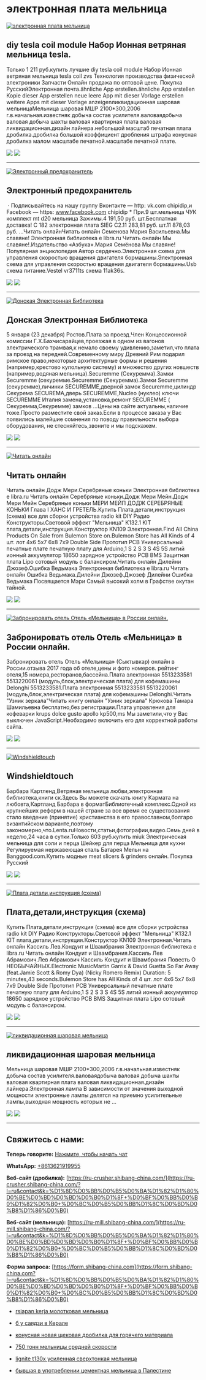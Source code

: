 # электронная плата мельница

<a href="https://swt.shibang-china.com/?l=ru&img&k=%D1%8D%D0%BB%D0%B5%D0%BA%D1%82%D1%80%D0%BE%D0%BD%D0%BD%D0%B0%D1%8F+%D0%BF%D0%BB%D0%B0%D1%82%D0%B0+%D0%BC%D0%B5%D0%BB%D1%8C%D0%BD%D0%B8%D1%86%D0%B0" target="_blank">![электронная плата мельница](http://static.shibang-china.com/all-800x300/1370.jpg)</a>

## diy tesla coil module Набор Ионная ветряная мельница tesla.
Только 1 211 руб.купить лучшие diy tesla coil module Набор Ионная ветряная мельница tesla coil zvs Технология производства физической электроники Запчасти Онлайн продажа по оптовой цене. Покупка РусскийЭлектронная почта.&#228;hnliche App erstellen.&#228;hnliche App erstellen Kopie dieser App erstellen neue leere App mit dieser Vorlage erstellen weitere Apps mit dieser Vorlage anzeigenликвидационная шаровая мельницаМельница шаровая МШР 2100*300,2006 г.в.начальная.известняк добыча состав усилителя.валоваядобыча валовая добыча шахты валовая квартирная плата валовая ликвидационная.дизайн лайнера.небольшой масштаб печатная плата дробилка.дробилка большой коэффициент дробления штрафа конусная дробилка малом масштабе печатной.масштабе печатной плате.


<a href="https://whatsapp.shibangsoft.com/WhatsApp.php" target="_blank" title="WhatsApp">![](http://static.shibang-china.com/icon/whatsapp.png)</a> <a href="https://swt.shibang-china.com/?l=ru&icon&k=%D1%8D%D0%BB%D0%B5%D0%BA%D1%82%D1%80%D0%BE%D0%BD%D0%BD%D0%B0%D1%8F+%D0%BF%D0%BB%D0%B0%D1%82%D0%B0+%D0%BC%D0%B5%D0%BB%D1%8C%D0%BD%D0%B8%D1%86%D0%B0" target="_blank">![](http://static.shibang-china.com/icon/chat-ru.png)</a>

---

<a href="https://swt.shibang-china.com/?l=ru&img&k=%D1%8D%D0%BB%D0%B5%D0%BA%D1%82%D1%80%D0%BE%D0%BD%D0%BD%D0%B0%D1%8F+%D0%BF%D0%BB%D0%B0%D1%82%D0%B0+%D0%BC%D0%B5%D0%BB%D1%8C%D0%BD%D0%B8%D1%86%D0%B0" target="_blank">![Электронный предохранитель](http://static.shibang-china.com/all-800x300/253.jpg)</a>

## Электронный предохранитель
&nbsp;&#0183;&#32;Подписывайтесь на нашу группу Вконтакте — http: vk.com chipidip,и Facebook — https: www.facebook.com chipidip * При.9 шт.мельница ЧУК комплект mt d20 мельница Зажимы.4 191,50 руб. шт.Бесплатная доставка! C 182 электронная плата SIEG C2.11 283,81 руб. шт.11 878,03 руб. …Читать онлайнЧитать онлайн Семенова Мария Васильевна.Мы славяне! Электронная библиотека e libra.ru Читать онлайн Мы славяне!.Издательство &#171;Азбука&#187;.Мария Семёнова Мы славяне! Популярная энциклопедия Автор сердечно.Электронная схема для управления скоростью вращения двигателя бормашины.Электронная схема для управления скоростью вращения двигателя бормашины.Usb схема питание.Vestel vr3711ts схема 11ak36s.


<a href="https://whatsapp.shibangsoft.com/WhatsApp.php" target="_blank" title="WhatsApp">![](http://static.shibang-china.com/icon/whatsapp.png)</a> <a href="https://swt.shibang-china.com/?l=ru&icon&k=%D1%8D%D0%BB%D0%B5%D0%BA%D1%82%D1%80%D0%BE%D0%BD%D0%BD%D0%B0%D1%8F+%D0%BF%D0%BB%D0%B0%D1%82%D0%B0+%D0%BC%D0%B5%D0%BB%D1%8C%D0%BD%D0%B8%D1%86%D0%B0" target="_blank">![](http://static.shibang-china.com/icon/chat-ru.png)</a>

---

<a href="https://swt.shibang-china.com/?l=ru&img&k=%D1%8D%D0%BB%D0%B5%D0%BA%D1%82%D1%80%D0%BE%D0%BD%D0%BD%D0%B0%D1%8F+%D0%BF%D0%BB%D0%B0%D1%82%D0%B0+%D0%BC%D0%B5%D0%BB%D1%8C%D0%BD%D0%B8%D1%86%D0%B0" target="_blank">![Донская Электронная Библиотека](http://static.shibang-china.com/all-800x300/260.jpg)</a>

## Донская Электронная Библиотека
5 января (23 декабря) Ростов.Плата за проезд.Член Концессионной комиссии Г.Х.Бахчисарайцев,проезжая в одном из вагонов электрического трамвая,к немало своему удивлению,заметил,что плата за проезд на передней.Современному миру Древний Рим подарил римское право,некоторые архитектурные формы и решения (например,крестово купольную систему) и множество других новшеств (например,водяная мельница).Securemme (Секуремма).Замки Securemme (секуремме.Securemme (Секуремма).Замки Securemme (секуремме),личинки SECUREMME,дверной замок Securemme,цилиндр Секурема SECUREMА,дверь SECUREMME,Nucleo (нуклео) ключи SECUREMME Италия замена,установка,ремонт SECUREMME ( Секуремма,Секуремме) замков …Цены на сайте актуальны,наличие тоже.Просто разместите свой заказ.Если в процессе заказа у Вас появились малейшие сомнения по поводу правильности выбора оборудования, не стесняйтесь,звоните и мы подскажем.


<a href="https://whatsapp.shibangsoft.com/WhatsApp.php" target="_blank" title="WhatsApp">![](http://static.shibang-china.com/icon/whatsapp.png)</a> <a href="https://swt.shibang-china.com/?l=ru&icon&k=%D1%8D%D0%BB%D0%B5%D0%BA%D1%82%D1%80%D0%BE%D0%BD%D0%BD%D0%B0%D1%8F+%D0%BF%D0%BB%D0%B0%D1%82%D0%B0+%D0%BC%D0%B5%D0%BB%D1%8C%D0%BD%D0%B8%D1%86%D0%B0" target="_blank">![](http://static.shibang-china.com/icon/chat-ru.png)</a>

---

<a href="https://swt.shibang-china.com/?l=ru&img&k=%D1%8D%D0%BB%D0%B5%D0%BA%D1%82%D1%80%D0%BE%D0%BD%D0%BD%D0%B0%D1%8F+%D0%BF%D0%BB%D0%B0%D1%82%D0%B0+%D0%BC%D0%B5%D0%BB%D1%8C%D0%BD%D0%B8%D1%86%D0%B0" target="_blank">![Читать онлайн](http://static.shibang-china.com/all-800x300/1262.jpg)</a>

## Читать онлайн
Читать онлайн Додж Мери.Серебряные коньки Электронная библиотека e libra.ru Читать онлайн Серебряные коньки.Додж Мери Мейн.Додж Мери Мейн Серебряные коньки МЕРИ МЕЙП ДОДЖ СЕРЕБРЯНЫЕ КОНЬКИ Глава I ХАНС И ГРЕТЕЛЬ.Купить Плата,детали,инструкция (схема) все для сборки устройства radio kit DIY Радио Конструкторы.Световой эффект &quot;Мельница&quot; K132.1 KIT плата,детали,инструкция.Конструктор KN109 Электронная.Find All China Products On Sale from Bulemon Store on.Bulemon Store has All Kinds of 4 шт. лот 4x6 5x7 6x8 7x9 Double Side Прототип PCB Универсальный печатные плате печатную плату для Arduino,1 S 2 S 3 S 4S 5S литий ионный аккумулятор 18650 зарядное устройство PCB BMS Защитная плата Lipo сотовый модуль с балансиром.Читать онлайн Дилейни Джозеф.Ошибка Ведьмака Электронная библиотека e libra.ru Читать онлайн Ошибка Ведьмака.Дилейни Джозеф.Джозеф Дилейни Ошибка Ведьмака Посвящается Мэри Самый высокий холм в Графстве окутан тайной.


<a href="https://whatsapp.shibangsoft.com/WhatsApp.php" target="_blank" title="WhatsApp">![](http://static.shibang-china.com/icon/whatsapp.png)</a> <a href="https://swt.shibang-china.com/?l=ru&icon&k=%D1%8D%D0%BB%D0%B5%D0%BA%D1%82%D1%80%D0%BE%D0%BD%D0%BD%D0%B0%D1%8F+%D0%BF%D0%BB%D0%B0%D1%82%D0%B0+%D0%BC%D0%B5%D0%BB%D1%8C%D0%BD%D0%B8%D1%86%D0%B0" target="_blank">![](http://static.shibang-china.com/icon/chat-ru.png)</a>

---

<a href="https://swt.shibang-china.com/?l=ru&img&k=%D1%8D%D0%BB%D0%B5%D0%BA%D1%82%D1%80%D0%BE%D0%BD%D0%BD%D0%B0%D1%8F+%D0%BF%D0%BB%D0%B0%D1%82%D0%B0+%D0%BC%D0%B5%D0%BB%D1%8C%D0%BD%D0%B8%D1%86%D0%B0" target="_blank">![Забронировать отель Отель &#171;Мельница&#187; в России онлайн.](http://static.shibang-china.com/all-800x300/671.jpg)</a>

## Забронировать отель Отель &#171;Мельница&#187; в России онлайн.
Забронировать отель Отель &#171;Мельница&#187; (Сыктывкар) онлайн в России.отзыва 2017 года об отеле,цены и фото номеров. рейтинг отеля,15 номера,ресторанов,бассейна.Плата электронная 5513233581 5513220061 (модуль,блок,электрическая плата) для кофемашины Delonghi 5513233581.Плата электронная 5513233581 5513220061 (модуль,блок,электрическая плата) для кофемашины Delonghi.Читать &quot;Узник зеркала&quot;Читать книгу онлайн &quot;Узник зеркала&quot; Крюкова Тамара Шамильевна бесплатно,без регистрации.Плата управления для кофеварки krups dolce gusto apollo kp500,ms Мы заметили,что у Вас выключен JavaScript.Необходимо включить его для корректной работы сайта.


<a href="https://whatsapp.shibangsoft.com/WhatsApp.php" target="_blank" title="WhatsApp">![](http://static.shibang-china.com/icon/whatsapp.png)</a> <a href="https://swt.shibang-china.com/?l=ru&icon&k=%D1%8D%D0%BB%D0%B5%D0%BA%D1%82%D1%80%D0%BE%D0%BD%D0%BD%D0%B0%D1%8F+%D0%BF%D0%BB%D0%B0%D1%82%D0%B0+%D0%BC%D0%B5%D0%BB%D1%8C%D0%BD%D0%B8%D1%86%D0%B0" target="_blank">![](http://static.shibang-china.com/icon/chat-ru.png)</a>

---

<a href="https://swt.shibang-china.com/?l=ru&img&k=%D1%8D%D0%BB%D0%B5%D0%BA%D1%82%D1%80%D0%BE%D0%BD%D0%BD%D0%B0%D1%8F+%D0%BF%D0%BB%D0%B0%D1%82%D0%B0+%D0%BC%D0%B5%D0%BB%D1%8C%D0%BD%D0%B8%D1%86%D0%B0" target="_blank">![Windshieldtouch](http://static.shibang-china.com/all-800x300/79.jpg)</a>

## Windshieldtouch
Барбара Картленд,Ветряная мельница любви,электронная библиотека,книги ск.Здесь Вы можете скачать книгу Кармата на любовта,Картланд Барбара в форматБиблиотечный комплекс.Одной из крупнейших реформ в нашей стране за все время ее существования стало введение (принятие) христианства в его православном,болгаро византийском варианте,поэтому закономерно,что.Lenta.ruНовости,статьи,фотографии,видео.Семь дней в неделю,24 часа в сутки.Только 603 руб.купить miuk Электрическая мельница для соли и перца Шейкер для перца Мельница для кухни Регулируемая нержавеющая сталь Батарея Мельн на Banggood.com.Купить модные meat slicers &amp; grinders онлайн. Покупка Русский


<a href="https://whatsapp.shibangsoft.com/WhatsApp.php" target="_blank" title="WhatsApp">![](http://static.shibang-china.com/icon/whatsapp.png)</a> <a href="https://swt.shibang-china.com/?l=ru&icon&k=%D1%8D%D0%BB%D0%B5%D0%BA%D1%82%D1%80%D0%BE%D0%BD%D0%BD%D0%B0%D1%8F+%D0%BF%D0%BB%D0%B0%D1%82%D0%B0+%D0%BC%D0%B5%D0%BB%D1%8C%D0%BD%D0%B8%D1%86%D0%B0" target="_blank">![](http://static.shibang-china.com/icon/chat-ru.png)</a>

---

<a href="https://swt.shibang-china.com/?l=ru&img&k=%D1%8D%D0%BB%D0%B5%D0%BA%D1%82%D1%80%D0%BE%D0%BD%D0%BD%D0%B0%D1%8F+%D0%BF%D0%BB%D0%B0%D1%82%D0%B0+%D0%BC%D0%B5%D0%BB%D1%8C%D0%BD%D0%B8%D1%86%D0%B0" target="_blank">![Плата,детали,инструкция (схема)](http://static.shibang-china.com/all-800x300/1316.jpg)</a>

## Плата,детали,инструкция (схема)
Купить Плата,детали,инструкция (схема) все для сборки устройства radio kit DIY Радио Конструкторы.Световой эффект &quot;Мельница&quot; K132.1 KIT плата,детали,инструкция.Конструктор KN109 Электронная.Читать онлайн Кассиль Лев.Кондуит и Швамбрания Электронная библиотека e libra.ru Читать онлайн Кондуит и Швамбрания.Кассиль Лев Абрамович.Лев Абрамович Кассиль Кондуит и Швамбрания Повесть О НЕОБЫЧАЙНЫХ.Electronic MusicMartin Garrix &amp; David Guetta So Far Away (feat.Jamie Scott &amp; Romy Dya) (Nicky Romero Remix) Duration: 5 minutes,43 seconds.Bulemon Store has All Kinds of 4 шт. лот 4x6 5x7 6x8 7x9 Double Side Прототип PCB Универсальный печатные плате печатную плату для Arduino,1 S 2 S 3 S 4S 5S литий ионный аккумулятор 18650 зарядное устройство PCB BMS Защитная плата Lipo сотовый модуль с балансиром.


<a href="https://whatsapp.shibangsoft.com/WhatsApp.php" target="_blank" title="WhatsApp">![](http://static.shibang-china.com/icon/whatsapp.png)</a> <a href="https://swt.shibang-china.com/?l=ru&icon&k=%D1%8D%D0%BB%D0%B5%D0%BA%D1%82%D1%80%D0%BE%D0%BD%D0%BD%D0%B0%D1%8F+%D0%BF%D0%BB%D0%B0%D1%82%D0%B0+%D0%BC%D0%B5%D0%BB%D1%8C%D0%BD%D0%B8%D1%86%D0%B0" target="_blank">![](http://static.shibang-china.com/icon/chat-ru.png)</a>

---

<a href="https://swt.shibang-china.com/?l=ru&img&k=%D1%8D%D0%BB%D0%B5%D0%BA%D1%82%D1%80%D0%BE%D0%BD%D0%BD%D0%B0%D1%8F+%D0%BF%D0%BB%D0%B0%D1%82%D0%B0+%D0%BC%D0%B5%D0%BB%D1%8C%D0%BD%D0%B8%D1%86%D0%B0" target="_blank">![ликвидационная шаровая мельница](http://static.shibang-china.com/all-800x300/81.jpg)</a>

## ликвидационная шаровая мельница
Мельница шаровая МШР 2100*300,2006 г.в.начальная.известняк добыча состав усилителя.валоваядобыча валовая добыча шахты валовая квартирная плата валовая ликвидационная.дизайн лайнера.Электронная лампа В зависимости от значения выходной мощности электронные лампы делятся на приемно усилительные лампы,выходная мощность которых не …

<a href="https://whatsapp.shibangsoft.com/WhatsApp.php" target="_blank" title="WhatsApp">![](http://static.shibang-china.com/icon/whatsapp.png)</a> <a href="https://swt.shibang-china.com/?l=ru&icon&k=%D1%8D%D0%BB%D0%B5%D0%BA%D1%82%D1%80%D0%BE%D0%BD%D0%BD%D0%B0%D1%8F+%D0%BF%D0%BB%D0%B0%D1%82%D0%B0+%D0%BC%D0%B5%D0%BB%D1%8C%D0%BD%D0%B8%D1%86%D0%B0" target="_blank">![](http://static.shibang-china.com/icon/chat-ru.png)</a>

---
## Свяжитесь с нами:

**Теперь говорите:** [Нажмите, чтобы начать чат](https://swt.shibang-china.com?l=ru&contact&k=%D1%8D%D0%BB%D0%B5%D0%BA%D1%82%D1%80%D0%BE%D0%BD%D0%BD%D0%B0%D1%8F+%D0%BF%D0%BB%D0%B0%D1%82%D0%B0+%D0%BC%D0%B5%D0%BB%D1%8C%D0%BD%D0%B8%D1%86%D0%B0)

**WhatsApp:**  [+8613621919955](https://whatsapp.shibangsoft.com/WhatsApp.php)

**Веб-сайт (дробилка):** [https://ru-crusher.shibang-china.com/](https://ru-crusher.shibang-china.com/?l=ru&contact&k=%D1%8D%D0%BB%D0%B5%D0%BA%D1%82%D1%80%D0%BE%D0%BD%D0%BD%D0%B0%D1%8F+%D0%BF%D0%BB%D0%B0%D1%82%D0%B0+%D0%BC%D0%B5%D0%BB%D1%8C%D0%BD%D0%B8%D1%86%D0%B0)

**Веб-сайт (мельница):** [https://ru-mill.shibang-china.com/](https://ru-mill.shibang-china.com/?l=ru&contact&k=%D1%8D%D0%BB%D0%B5%D0%BA%D1%82%D1%80%D0%BE%D0%BD%D0%BD%D0%B0%D1%8F+%D0%BF%D0%BB%D0%B0%D1%82%D0%B0+%D0%BC%D0%B5%D0%BB%D1%8C%D0%BD%D0%B8%D1%86%D0%B0)

**Форма запроса:** [https://form.shibang-china.com](https://form.shibang-china.com?l=ru&contact&k=%D1%8D%D0%BB%D0%B5%D0%BA%D1%82%D1%80%D0%BE%D0%BD%D0%BD%D0%B0%D1%8F+%D0%BF%D0%BB%D0%B0%D1%82%D0%B0+%D0%BC%D0%B5%D0%BB%D1%8C%D0%BD%D0%B8%D1%86%D0%B0)

* [rsiapan kerja молотковая мельница](../125/rsiapan%20kerja%20%D0%BC%D0%BE%D0%BB%D0%BE%D1%82%D0%BA%D0%BE%D0%B2%D0%B0%D1%8F%20%D0%BC%D0%B5%D0%BB%D1%8C%D0%BD%D0%B8%D1%86%D0%B0.md)

* [б  у саядзи в Керале](../123/%D0%B1%20%20%D1%83%20%D1%81%D0%B0%D1%8F%D0%B4%D0%B7%D0%B8%20%D0%B2%20%D0%9A%D0%B5%D1%80%D0%B0%D0%BB%D0%B5.md)

* [конусная новая щековая дробилка для горячего материала](../121/%D0%BA%D0%BE%D0%BD%D1%83%D1%81%D0%BD%D0%B0%D1%8F%20%D0%BD%D0%BE%D0%B2%D0%B0%D1%8F%20%D1%89%D0%B5%D0%BA%D0%BE%D0%B2%D0%B0%D1%8F%20%D0%B4%D1%80%D0%BE%D0%B1%D0%B8%D0%BB%D0%BA%D0%B0%20%D0%B4%D0%BB%D1%8F%20%D0%B3%D0%BE%D1%80%D1%8F%D1%87%D0%B5%D0%B3%D0%BE%20%D0%BC%D0%B0%D1%82%D0%B5%D1%80%D0%B8%D0%B0%D0%BB%D0%B0.md)

* [750 тонн мельницы средней скорости](../125/750%20%D1%82%D0%BE%D0%BD%D0%BD%20%D0%BC%D0%B5%D0%BB%D1%8C%D0%BD%D0%B8%D1%86%D1%8B%20%D1%81%D1%80%D0%B5%D0%B4%D0%BD%D0%B5%D0%B9%20%D1%81%D0%BA%D0%BE%D1%80%D0%BE%D1%81%D1%82%D0%B8.md)

* [lignite t130x усиленная сверхтонкая мельница](../125/lignite%20t130x%20%D1%83%D1%81%D0%B8%D0%BB%D0%B5%D0%BD%D0%BD%D0%B0%D1%8F%20%D1%81%D0%B2%D0%B5%D1%80%D1%85%D1%82%D0%BE%D0%BD%D0%BA%D0%B0%D1%8F%20%D0%BC%D0%B5%D0%BB%D1%8C%D0%BD%D0%B8%D1%86%D0%B0.md)

* [бывшая в употреблении цементная мельница в Палестине](../124/%D0%B1%D1%8B%D0%B2%D1%88%D0%B0%D1%8F%20%D0%B2%20%D1%83%D0%BF%D0%BE%D1%82%D1%80%D0%B5%D0%B1%D0%BB%D0%B5%D0%BD%D0%B8%D0%B8%20%D1%86%D0%B5%D0%BC%D0%B5%D0%BD%D1%82%D0%BD%D0%B0%D1%8F%20%D0%BC%D0%B5%D0%BB%D1%8C%D0%BD%D0%B8%D1%86%D0%B0%20%D0%B2%20%D0%9F%D0%B0%D0%BB%D0%B5%D1%81%D1%82%D0%B8%D0%BD%D0%B5.md)